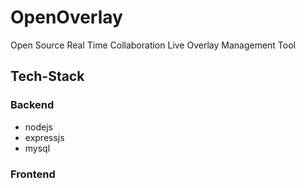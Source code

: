 # OpenOverlay

Open Source Real Time Collaboration Live Overlay Management Tool

## Tech-Stack

### Backend

- nodejs
- expressjs
- mysql

### Frontend
